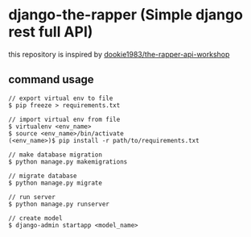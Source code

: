 # django-the-rapper (Simple django rest full API)

this repository is inspired by [dookie1983/the-rapper-api-workshop](https://github.com/dookie1983/the-rapper-api-workshop/)

## command usage
```
// export virtual env to file
$ pip freeze > requirements.txt

// import virtual env from file
$ virtualenv <env_name>
$ source <env_name>/bin/activate
(<env_name>)$ pip install -r path/to/requirements.txt

// make database migration
$ python manage.py makemigrations

// migrate database
$ python manage.py migrate

// run server
$ python manage.py runserver

// create model 
$ django-admin startapp <model_name>
```